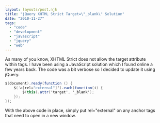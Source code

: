 ```yaml
---
layout: layouts/post.njk
title: "jQuery XHTML Strict Target=\"_blank\" Solution"
date: "2010-11-27"
tags: 
  - "code"
  - "development"
  - "javascript"
  - "jquery"
  - "web"
---
```


As many of you know, XHTML Strict does not allow the target attribute within <a> tags. I have been using a JavaScript solution which I found online a few years back. The code was a bit verbose so I decided to update it using jQuery.

``` csharp 
$(document).ready(function () {
    $('a[rel="external"]').each(function(i) {
        $(this).attr('target', '_blank');
    });
});
```

With the above code in place, simply put rel="external" on any anchor tags that need to open in a new window.
